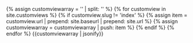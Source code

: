 ---
---
{% assign customviewarray = '' | split: '' %}
{% for customview in site.customviews %}
{% if customview.slug != 'index' %}
{% assign item = customview.url | prepend: site.baseurl | prepend: site.url %}
 {% assign customviewarray = customviewarray | push: item %}
{% endif %}
{% endfor %}
{{customviewarray | jsonify}}
